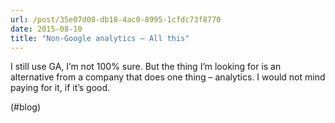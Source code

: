 ```yaml
---
url: /post/35e07d08-db18-4ac0-8995-1cfdc73f8770
date: 2015-08-10
title: "Non-Google analytics – All this"
---
```


I still use GA, I&#8217;m not 100% sure. But the thing I&#8217;m looking for is an alternative from a company that does one thing – analytics. I would not mind paying for it, if it&#8217;s good.



(#blog)